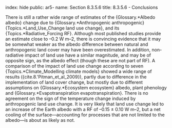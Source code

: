 index: hide
public: ar5-
name: Section 8.3.5.6
title: 8.3.5.6 - Conclusions

There is still a rather wide range of estimates of the {Glossary.*Albedo albedo} change due to {Glossary.*Anthropogenic anthropogenic} {Topics.*Land_Use_Change land use change}, and its {Topics.*Radiative_Forcing RF}. Although most published studies provide an estimate close to –0.2 W m–2, there is convincing evidence that it may be somewhat weaker as the albedo difference between natural and anthropogenic land cover may have been overestimated. In addition, non-radiative impact of land use have a similar magnitude, and may be of opposite sign, as the albedo effect (though these are not part of RF). A comparison of the impact of land use change according to seven {Topics.*Climate_Modelling climate models} showed a wide range of results ({cite.8.'Pitman_et_al_2009}), partly due to difference in the implementation of land cover change, but mostly due to different assumptions on {Glossary.*Ecosystem ecosystem} albedo, plant phenology and {Glossary.*Evapotranspiration evapotranspiration}. There is no agreement on the sign of the temperature change induced by anthropogenic land use change. It is very likely that land use change led to an increase of the Earth albedo with a RF of –0.15 ± 0.10 W m–2, but a net cooling of the surface—accounting for processes that are not limited to the albedo—is about as likely as not.
